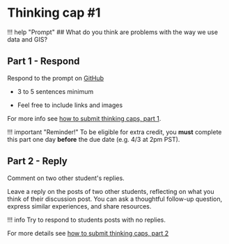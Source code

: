 # Thinking cap #1

!!! help "Prompt"
    ## What do you think are problems with the way we use data and GIS?

## Part 1 - Respond

Respond to the prompt on [GitHub](https://github.com/albertkun/22S-ASIAAM-191A/discussions/1)

- 3 to 5 sentences minimum

- Feel free to include links and images

For more info see [how to submit thinking caps, part 1](../../help/thinking_caps.md).

!!! important "Reminder!"
    To be eligible for extra credit, you **must** complete this part one day **before** the due date (e.g. 4/3 at 2pm PST).

## Part 2 - Reply

Comment on two other student's replies.

Leave a reply on the posts of two other students, reflecting on what you think of their discussion post. You can ask a thoughtful follow-up question, express similar experiences, and share resources.

!!! info
    Try to respond to students posts with no replies.

For more details see [how to submit thinking caps, part 2](../../help/thinking_caps.md#part-2-responding-to-discussions)
